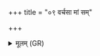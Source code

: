 +++
title = "०९ वर्चसा मां सम्"

+++
<details><summary>मूलम् (GR)</summary>

वर्चसा मां सम् अनक्त्य् अग्निर्  
मेधां मे विष्णुर् न्य् अनक्त्य् आसनि । +++(Bhatt. meṃ)+++  
रयिं मे विश्वे नि यच्छन्तु देवाः  
शुद्धा आपः पवनैर् मा पूनन्तु ॥
</details>